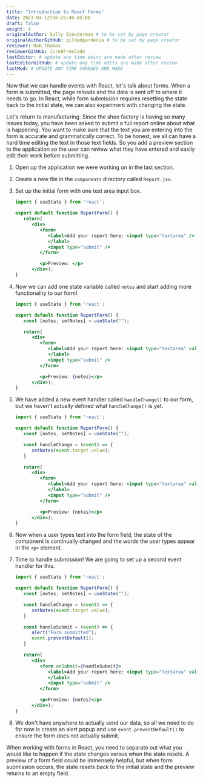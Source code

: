 ```yaml
---
title: "Introduction to React Forms"
date: 2023-04-12T16:25:46-05:00
draft: false
weight: 4
originalAuthor: Sally Steuterman # to be set by page creator
originalAuthorGitHub: gildedgardenia # to be set by page creator
reviewer: Rob Thomas
reviewerGitHub: icre8FreeCode
lastEditor: # update any time edits are made after review
lastEditorGitHub: # update any time edits are made after review
lastMod: # UPDATE ANY TIME CHANGES ARE MADE
---
```


Now that we can handle events with React, let's talk about forms. When a form is submitted, the page reloads and the data is sent off to where it needs to go. In React, while form submission requires resetting the state back to the initial state, we can also experiment with changing the state.

Let's return to manufacturing. Since the shoe factory is having so many issues today, you have been asked to submit a full report online about what is happening. You want to make sure that the text you are entering into the form is accurate and grammatically correct. To be honest, we all can have a hard time editing the text in those text fields. So you add a preview section to the application so the user can review what they have entered and easily edit their work before submitting.

1. Open up the application we were working on in the last section. 
1. Create a new file in the `components` directory called `Report.jsx`.
1. Set up the initial form with one text area input box.

   ```jsx {linenos=table}
   import { useState } from 'react';

   export default function ReportForm() {
      return(
         <div>
            <form>
               <label>Add your report here: <input type="textarea" />
               </label>
               <input type="submit" />
            </form>

            <p>Preview: </p>
         </div>);
   }
   ```

1. Now we can add one state variable called `notes` and start adding more functionality to our form!

   ```jsx {linenos=table}
   import { useState } from 'react';

   export default function ReportForm() {
      const [notes, setNotes] = useState("");

      return(
         <div>
            <form>
               <label>Add your report here: <input type="textarea" value={notes} onChange={handleChange}/>
               </label>
               <input type="submit" />
            </form>

            <p>Preview: {notes}</p>
         </div>);
   }
   ```

1. We have added a new event handler called `handleChange()` to our form, but we haven't actually defined what `handleChange()` is yet.

   ```jsx {linenos=table}
   import { useState } from 'react';

   export default function ReportForm() {
      const [notes, setNotes] = useState("");

      const handleChange = (event) => {
         setNotes(event.target.value);
      }

      return(
         <div>
            <form>
               <label>Add your report here: <input type="textarea" value={notes} onChange={handleChange}/>
               </label>
               <input type="submit" />
            </form>

            <p>Preview: {notes}</p>
         </div>);
   }
   ```

1. Now when a user types text into the form field, the state of the component is continually changed and the words the user types appear in the `<p>` element. 
1. Time to handle submission! We are going to set up a second event handler for this.

   ```jsx {linenos=table}
   import { useState } from 'react';

   export default function ReportForm() {
      const [notes, setNotes] = useState("");

      const handleChange = (event) => {
         setNotes(event.target.value);
      }

      const handleSubmit = (event) => {
         alert("Form submitted");
         event.preventDefault();
      }

      return(
         <div>
            <form onSubmit={handleSubmit}>
               <label>Add your report here: <input type="textarea" value={notes} onChange={handleChange}/>
               </label>
               <input type="submit" />
            </form>

            <p>Preview: {notes}</p>
         </div>);
   }
   ```

1. We don't have anywhere to actually send our data, so all we need to do for now is create an alert popup and use `event.preventDefault()` to ensure the form does not actually submit.

When working with forms in React, you need to separate out what you would like to happen if the state changes versus when the state resets. A preview of a form field could be immensely helpful, but when form submission occurs, the state resets back to the initial state and the preview returns to an empty field.

